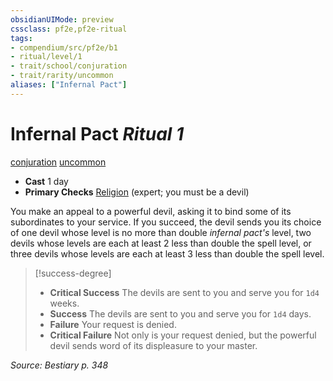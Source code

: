 ```yaml
---
obsidianUIMode: preview
cssclass: pf2e,pf2e-ritual
tags:
- compendium/src/pf2e/b1
- ritual/level/1
- trait/school/conjuration
- trait/rarity/uncommon
aliases: ["Infernal Pact"]
---
```

# Infernal Pact *Ritual 1*  
[conjuration](conjuration.md)  [uncommon](uncommon.md)  

- **Cast** 1 day
- **Primary Checks** [Religion](../../skills.md#Religion) (expert; you must be a devil)

You make an appeal to a powerful devil, asking it to bind some of its subordinates to your service. If you succeed, the devil sends you its choice of one devil whose level is no more than double _infernal pact's_ level, two devils whose levels are each at least 2 less than double the spell level, or three devils whose levels are each at least 3 less than double the spell level.

> [!success-degree] 
> - **Critical Success** The devils are sent to you and serve you for `1d4` weeks.
> - **Success** The devils are sent to you and serve you for `1d4` days.
> - **Failure** Your request is denied.
> - **Critical Failure** Not only is your request denied, but the powerful devil sends word of its displeasure to your master.

*Source: Bestiary p. 348*